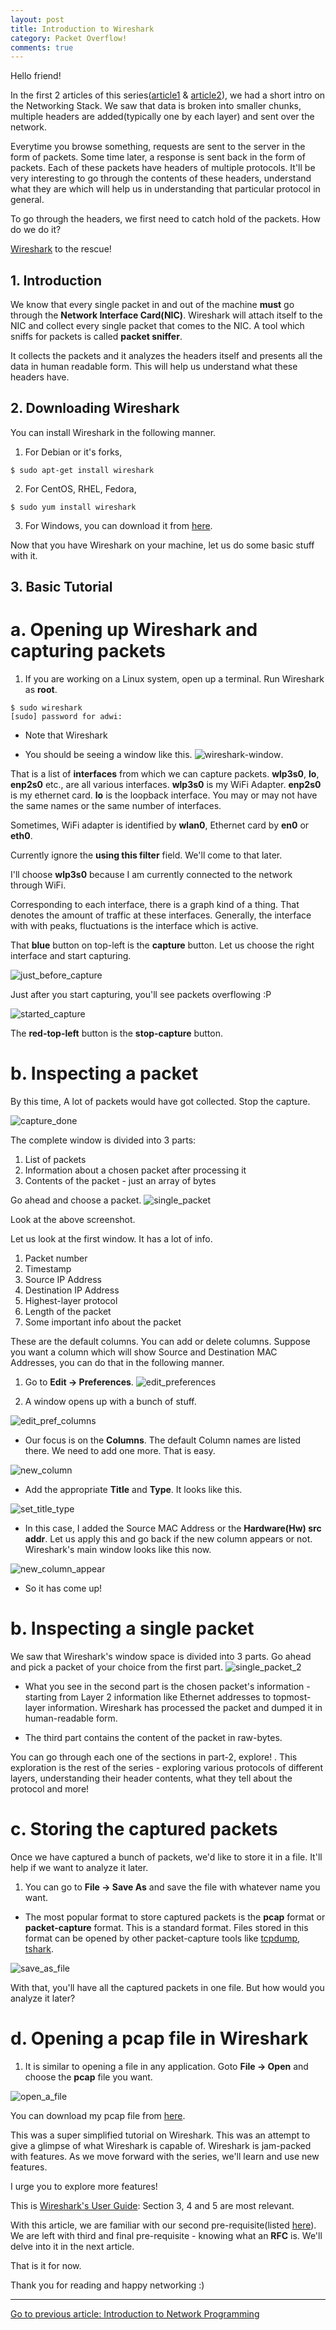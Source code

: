 ```yaml
---
layout: post
title: Introduction to Wireshark
category: Packet Overflow!
comments: true
---
```


Hello friend!

In the first 2 articles of this series([article1](/packet/overflow/2019/02/01/operating-system-and-networking-stack-part1.html) & [article2](/packet/overflow/2019/02/01/operating-system-and-networking-stack-part2.html)), we had a short intro on the Networking Stack. We saw that data is broken into smaller chunks, multiple headers are added(typically one by each layer) and sent over the network.

Everytime you browse something, requests are sent to the server in the form of packets. Some time later, a response is sent back in the form of packets. Each of these packets have headers of multiple protocols. It'll be very interesting to go through the contents of these headers, understand what they are which will help us in understanding that particular protocol in general.

To go through the headers, we first need to catch hold of the packets. How do we do it?

[Wireshark](https://www.wireshark.org/) to the rescue!

## 1. Introduction

We know that every single packet in and out of the machine **must** go through the **Network Interface Card(NIC)**. Wireshark will attach itself to the NIC and collect every single packet that comes to the NIC. A tool which sniffs for packets is called **packet sniffer**.

It collects the packets and it analyzes the headers itself and presents all the data in human readable form. This will help us understand what these headers have.

## 2. Downloading Wireshark

You can install Wireshark in the following manner.

1. For Debian or it's forks, 
```
$ sudo apt-get install wireshark
```

2. For CentOS, RHEL, Fedora, 
```
$ sudo yum install wireshark
```

3. For Windows, you can download it from [here](https://www.wireshark.org/download.html).


Now that you have Wireshark on your machine, let us do some basic stuff with it.

## 3. Basic Tutorial

# a. Opening up Wireshark and capturing packets

1. If you are working on a Linux system, open up a terminal. Run Wireshark as **root**.
```
$ sudo wireshark
[sudo] password for adwi: 
```
* Note that Wireshark

* You should be seeing a window like this.
![wireshark-window](/assets/PacketOverflow/2019-09-08-introduction-to-wireshark/wireshark_window.png
 "Wireshark new window"). 

That is a list of **interfaces** from which we can capture packets. **wlp3s0**, **lo**, **enp2s0** etc., are all various interfaces. **wlp3s0** is my WiFi Adapter. **enp2s0** is my ethernet card. **lo** is the loopback interface. You may or may not have the same names or the same number of interfaces. 

Sometimes, WiFi adapter is identified by **wlan0**, Ethernet card by **en0** or **eth0**.

Currently ignore the **using this filter** field. We'll come to that later.

I'll choose **wlp3s0** because I am currently connected to the network through WiFi.

Corresponding to each interface, there is a graph kind of a thing. That denotes the amount of traffic at these interfaces. Generally, the interface with with peaks, fluctuations is the interface which is active.

That **blue** button on top-left is the **capture** button. Let us choose the right interface and start capturing.

![just_before_capture](/assets/PacketOverflow/2019-09-08-introduction-to-wireshark/just_before_capture.png "Just before capture")

Just after you start capturing, you'll see packets overflowing :P

![started_capture](/assets/PacketOverflow/2019-09-08-introduction-to-wireshark/started_capture.png "started capture")

The **red-top-left** button is the **stop-capture** button.

# b. Inspecting a packet

By this time, A lot of packets would have got collected. Stop the capture.

![capture_done](/assets/PacketOverflow/2019-09-08-introduction-to-wireshark/capture_done.png "capture done")

The complete window is divided into 3 parts: 
1. List of packets
2. Information about a chosen packet after processing it
3. Contents of the packet - just an array of bytes

Go ahead and choose a packet.
![single_packet](/assets/PacketOverflow/2019-09-08-introduction-to-wireshark/single_packet.png "single packet")

Look at the above screenshot.

Let us look at the first window. It has a lot of info.
1. Packet number
2. Timestamp
3. Source IP Address
4. Destination IP Address
5. Highest-layer protocol 
6. Length of the packet
7. Some important info about the packet

These are the default columns. You can add or delete columns. Suppose you want a column which will show Source and Destination MAC Addresses, you can do that in the following manner.

1. Go to **Edit -> Preferences**.
![edit_preferences](/assets/PacketOverflow/2019-09-08-introduction-to-wireshark/edit_preferences.png "edit_preferences")

2. A window opens up with a bunch of stuff.

![edit_pref_columns](/assets/PacketOverflow/2019-09-08-introduction-to-wireshark/edit_pref_columns.png "edit_pref_columns")

* Our focus is on the **Columns**. The default Column names are listed there. We need to add one more. That is easy.

![new_column](/assets/PacketOverflow/2019-09-08-introduction-to-wireshark/new_column.png "new_column")

* Add the appropriate **Title** and **Type**. It looks like this. 

![set_title_type](/assets/PacketOverflow/2019-09-08-introduction-to-wireshark/set_title_type.png "set_title_type")

* In this case, I added the Source MAC Address or the **Hardware(Hw) src addr**. Let us apply this and go back if the new column appears or not. Wireshark's main window looks like this now.

![new_column_appear](/assets/PacketOverflow/2019-09-08-introduction-to-wireshark/new_column_appear.png "new_column_appear")

* So it has come up!


# b. Inspecting a single packet

We saw that Wireshark's window space is divided into 3 parts. Go ahead and pick a packet of your choice from the first part.
![single_packet_2](/assets/PacketOverflow/2019-09-08-introduction-to-wireshark/single_packet_2.png "single_packet_2")

* What you see in the second part is the chosen packet's information - starting from Layer 2 information like Ethernet addresses to topmost-layer information. Wireshark has processed the packet and dumped it in human-readable form.

* The third part contains the content of the packet in raw-bytes.

You can go through each one of the sections in part-2, explore! . This exploration is the rest of the series - exploring various protocols of different layers, understanding their header contents, what they tell about the protocol and more!

# c. Storing the captured packets

Once we have captured a bunch of packets, we'd like to store it in a file. It'll help if we want to analyze it later.

1. You can go to **File -> Save As** and save the file with whatever name you want.
* The most popular format to store captured packets is the **pcap** format or **packet-capture** format. This is a standard format. Files stored in this format can be opened by other packet-capture tools like [tcpdump](https://www.tcpdump.org/), [tshark](https://www.wireshark.org/docs/man-pages/tshark.html). 

![save_as_file](/assets/PacketOverflow/2019-09-08-introduction-to-wireshark/save_as_file.png "save_as_file")

With that, you'll have all the captured packets in one file. But how would you analyze it later?

# d. Opening a pcap file in Wireshark

1. It is similar to opening a file in any application. Goto **File -> Open** and choose the **pcap** file you want.

![open_a_file](/assets/PacketOverflow/2019-09-08-introduction-to-wireshark/open_a_file.png "open_a_file")

You can download my pcap file from [here](/assets/PacketOverflow/2019-09-08-introduction-to-wireshark/adwaith_first_capture.pcap).


This was a super simplified tutorial on Wireshark. This was an attempt to give a glimpse of what Wireshark is capable of. Wireshark is jam-packed with features. As we move forward with the series, we'll learn and use new features.

I urge you to explore more features!

This is [Wireshark's User Guide](https://www.wireshark.org/docs/wsug_html_chunked/): Section 3, 4 and 5 are most relevant.


With this article, we are familiar with our second pre-requisite(listed [here](/)). We are left with third and final pre-requisite - knowing what an **RFC** is. We'll delve into it in the next article. 

That is it for now.

Thank you for reading and happy networking :)

--------------------------------------------
[Go to previous article: Introduction to Network Programming](/packet/overflow/2019/05/03/introduction-to-network-programming.html)
